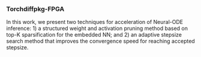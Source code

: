 ### Torchdiffpkg-FPGA

In this work, we present two techniques for acceleration of Neural-ODE inference: 1) a structured weight and activation pruning method based on top-K sparsification for the embedded NN; and 2) an adaptive stepsize search method that improves the convergence speed for reaching accepted stepsize.


